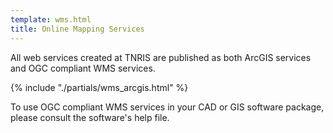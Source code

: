 ```yaml
---
template: wms.html
title: Online Mapping Services
---
```



All web services created at TNRIS are published as both ArcGIS services and OGC compliant WMS services.

{% include "./partials/wms_arcgis.html" %}

To use OGC compliant WMS services in your CAD or GIS software package, please consult the software's help file.
